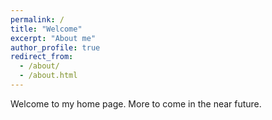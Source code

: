 ```yaml
---
permalink: /
title: "Welcome"
excerpt: "About me"
author_profile: true
redirect_from: 
  - /about/
  - /about.html
---
```

Welcome to my home page.  More to come in the near future.